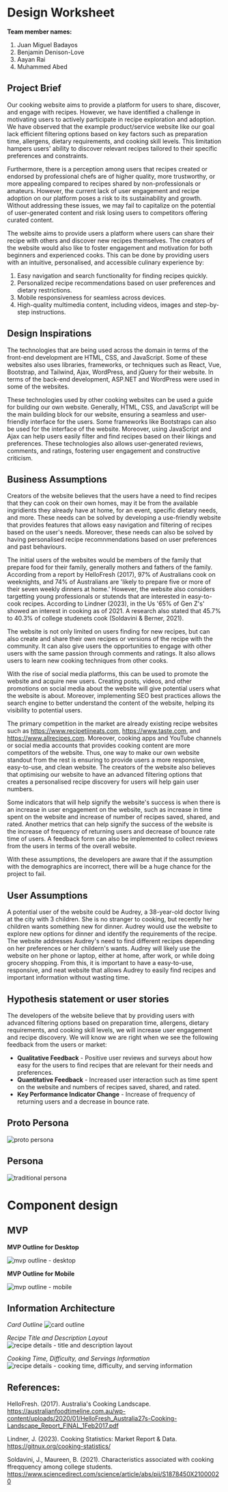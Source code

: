 Design  Worksheet
=============

**Team member names:**

 1. Juan Miguel Badayos
 2. Benjamin Denison-Love
 3. Aayan Rai
 4. Muhammed Abed

Project Brief
-------------

Our cooking website aims to provide a platform for users to share, discover, and engage with recipes. However, we have identified a challenge in motivating users to actively participate in recipe exploration and adoption. We have observed that the example product/service website like our goal lack efficient filtering options based on key factors such as preparation time, allergens, dietary requirements, and cooking skill levels. This limitation hampers users' ability to discover relevant recipes tailored to their specific preferences and constraints.
 
Furthermore, there is a perception among users that recipes created or endorsed by professional chefs are of higher quality, more trustworthy, or more appealing compared to recipes shared by non-professionals or amateurs. However, the current lack of user engagement and recipe adoption on our platform poses a risk to its sustainability and growth. Without addressing these issues, we may fail to capitalize on the potential of user-generated content and risk losing users to competitors offering curated content.

The website aims to provide users a platform where users can share their recipe with others and discover new  recipes themselves. The creators of the website would also like to foster engagement and motivation for both beginners and experienced cooks. This can be done by providing users with an intuitive, personalised, and accessible culinary experience by:

1. Easy navigation and search functionality for finding recipes quickly.
2. Personalized recipe recommendations based on user preferences and dietary restrictions.
3. Mobile responsiveness for seamless across devices.
4. High-quality multimedia content, including videos, images and step-by-step instructions.

Design Inspirations
-------------------

The technologies that are being used across the domain in terms of the front-end development are HTML, CSS, and JavaScript. Some of these websites also uses libraries, frameworks, or techniques such as React, Vue, Bootstrap, and Tailwind, Ajax, WordPress, and jQuery for their website. In terms of the back-end development, ASP.NET and WordPress were used in some of the websites.

These technologies used by other cooking websites can be used a guide for building our own website. Generally, HTML, CSS, and JavaScript will be the main building block for our website, ensuring a seamless and user-friendly interface for the users. Some frameworks like Bootstraps can also be used for the interface of the website. Moreover, using JavaScript and Ajax can help users easily filter and find recipes based on their likings and preferences. These technologies also allows user-generated reviews, comments, and ratings, fostering user engagement and constructive criticism. 

Business Assumptions
--------------------

Creators of the website believes that the  users have a need to find recipes that they can cook on their own homes, may it be from the available ingridients they already have at home, for an event, specific dietary needs, and more. These needs can be solved by developing a use-friendly website that provides features that allows easy navigation and filtering of recipes based on the user's needs. Moreover, these needs can also be solved by having personalised recipe recomnmendations based on user preferences and past behaviours.

The initial users of the websites would be members of the family that prepare food for their family, generally mothers and fathers of the family. According from a report by HelloFresh (2017), 97% of Australians cook on weeknights, and 74% of Australians are 'likely to prepare five or more of  their seven weekly dinners at home.' However, the website also considers targetting young professionals or stutends that are interested in easy-to-cook recipes. According to Lindner (2023), in the Us '65% of Gen Z's' showed an interest in cooking as of 2021. A research also stated that 45.7% to  40.3% of college studenets cook (Soldavini & Berner, 2021).

The website is not only limited on users finding for new recipes, but can also create and share their own recipes or versions of the recipe with the community. It can also give users the opportunities to engage with other users with the same passion through comments and ratings. It also allows users to learn new cooking techniques from other cooks.

With the rise of social media platforms, this can be used to promote the website and acquire new users. Creating posts, videos, and other promotions on social media about the website will give potential users what the website is about. Moreover, implementing SEO best practices allows the search engine to better understand the content of the website, helping its visibility to potential users. 

The primary competition in the market are already existing recipe websites such as https://www.recipetiineats.com, https://www.taste.com, and https://www.allrecipes.com. Moreover, cooking apps and YouTube channels or social media accounts that provides cooking content are more competitors of the website. Thus, one way to make our own website standout from the rest is ensuring to provide users a more responsive, easy-to-use, and clean website. The creators of the website also believes that optimising our website to have an advanced filtering options that creates a personalised recipe discovery for users will help gain user numbers. 

Some indicators that will help signify the website's success is when there is an increase in user engagement on the website, such as increase in time spent on the website and increase of number of recipes saved, shared, and rated. Another metrics that can help signify the success of the website is the increase of frequency of returning users and decrease of bounce rate time of users. A feedback form can also be implemented to collect reviews from the users in terms of the overall website.

With these assumptions, the developers are aware that if the assumption with the demographics are incorrect, there will be a huge chance for the project to fail.

User Assumptions
----------------

A potential user of the website could be Audrey, a 38-year-old doctor living at the city with 3 children. She is no stranger to cooking, but recently her children wants something new for dinner. Audrey would use the website to explore new options for dinner and identify the requirements of the recipe. The website addresses Audrey's need to find different recipes depending on her preferences or her childern's wants. Audrey will likely use the website on her phone or laptop, either at home, after work,  or while doing grocery shopping. From this, it is important to have a easy-to-use, responsive, and neat website that allows Audrey to easily find recipes and important information without wasting time.

Hypothesis statement or user stories
------------------------------------

The developers of the website believe that by providing users with advanced filtering options based on preparation time, allergens, dietary requirements, and cooking skill levels, we will increase user engagement and recipe discovery. We will know we are right when we see the following feedback from the users or market:

* **Qualitative Feedback** - Positive user reviews and surveys about how easy for the users to find recipes that are relevant for their needs and preferences.
* **Quantitative Feedback** - Increased user interaction such as time spent on the website and numbers of recipes saved, shared, and rated.
* **Key Performance Indicator Change** - Increase of frequency of returning users and a decrease in bounce rate.

Proto Persona
-------------

![proto persona](design-worksheet-images/persona/proto-persona.jpg)

Persona
-------

![traditional persona](design-worksheet-images/persona/persona.jpg)

Component design
================

MVP 
---

**MVP Outline for Desktop**

![mvp outline - desktop](design-worksheet-images/mvp-outline/mvp-outline-desktop.png)

**MVP Outline for Mobile**

![mvp outline - mobile](design-worksheet-images/mvp-outline/mvp-outline-mobile.png)

Information Architecture
------------------------

*Card Outline*
![card outline](design-worksheet-images/information-architecture/1.png)

*Recipe Title and Description Layout*
![recipe details - title and description layout](design-worksheet-images/information-architecture/2.png)

*Cooking Time, Difficulty, and Servings Information*
![recipe details - cooking time, difficulty, and serving information](design-worksheet-images/information-architecture/3.png)

References:
-----------

HelloFresh. (2017). Australia's Cooking Landscape. https://australianfoodtimeline.com.au/wp-content/uploads/2020/01/HelloFresh_Australia27s-Cooking-Landscape_Report_FINAL_1Feb2017.pdf

Lindner, J. (2023). Cooking Statistics: Market Report & Data. https://gitnux.org/cooking-statistics/

Soldavini, J., Maureen, B. (2021). Characteristics associated with cooking ffreqquency among college students. https://www.sciencedirect.com/science/article/abs/pii/S1878450X21000020



